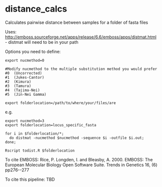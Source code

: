 # distance_calcs
Calculates pairwise distance between samples for a folder of fasta files

Uses: http://emboss.sourceforge.net/apps/release/6.6/emboss/apps/distmat.html - distmat will need to be in your path

Options you need to define:
```
export nucmethod=0

#Modify nucmethod to the multiple substitution method you would prefer
#0	(Uncorrected)
#1	(Jukes-Cantor)
#2	(Kimura)
#3	(Tamura)
#4	(Tajima-Nei)
#5	(Jin-Nei Gamma)

export folderlocation=/path/to/where/your/files/are
```
e.g.
```
export nucmethod=3
export folderlocation=locus_specific_fasta
```


```
for i in $folderlocation/*;
  do distmat -nucmethod $nucmethod -sequence $i -outfile $i.out;
done;

Rscript todist.R $folderlocation

```
To cite EMBOSS:
Rice, P. Longden, I. and Bleasby, A. 2000. EMBOSS: The European Molecular Biology Open Software Suite. Trends in Genetics 16, (6) pp276--277

To cite this pipeline:
TBD
